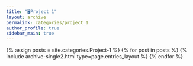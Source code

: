 ```yaml
---
title: "🖥Project 1"
layout: archive
permalink: categories/project_1
author_profile: true
sidebar_main: true
---
```



{% assign posts = site.categories.Project-1 %}
{% for post in posts %} {% include archive-single2.html type=page.entries_layout %} {% endfor %}

